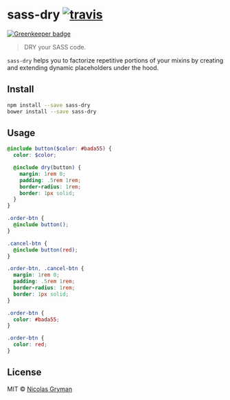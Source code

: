 # sass-dry [![travis][travis-image]][travis-url]

[![Greenkeeper badge](https://badges.greenkeeper.io/ngryman/sass-dry.svg)](https://greenkeeper.io/)

[travis-image]: https://img.shields.io/travis/ngryman/sass-dry.svg?style=flat
[travis-url]: https://travis-ci.org/ngryman/sass-dry

> DRY your SASS code.


`sass-dry` helps you to factorize repetitive portions of your mixins by creating and extending
dynamic placeholders under the hood.


## Install

```sh
npm install --save sass-dry
bower install --save sass-dry
```


## Usage

```scss
@include button($color: #bada55) {
  color: $color;

  @include dry(button) {
    margin: 1rem 0;
    padding: .5rem 1rem;
    border-radius: 1rem;
    border: 1px solid;
  }
}

.order-btn {
  @include button();
}

.cancel-btn {
  @include button(red);
}
```

```css
.order-btn, .cancel-btn {
  margin: 1rem 0;
  padding: .5rem 1rem;
  border-radius: 1rem;
  border: 1px solid;
}

.order-btn {
  color: #bada55;
}

.order-btn {
  color: red;
}
```

## License

MIT © [Nicolas Gryman](https://github.com/ngryman)
